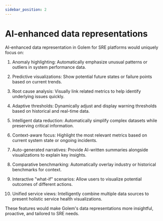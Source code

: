 ```yaml
---
sidebar_position: 2
---
```


# AI-enhanced data representations

AI-enhanced data representation in Golem for SRE platforms would uniquely focus on:

1. Anomaly highlighting: Automatically emphasize unusual patterns or outliers in system performance data.

2. Predictive visualizations: Show potential future states or failure points based on current trends.

3. Root cause analysis: Visually link related metrics to help identify underlying issues quickly.

4. Adaptive thresholds: Dynamically adjust and display warning thresholds based on historical and real-time data.

5. Intelligent data reduction: Automatically simplify complex datasets while preserving critical information.

6. Context-aware focus: Highlight the most relevant metrics based on current system state or ongoing incidents.

7. Auto-generated narratives: Provide AI-written summaries alongside visualizations to explain key insights.

8. Comparative benchmarking: Automatically overlay industry or historical benchmarks for context.

9. Interactive "what-if" scenarios: Allow users to visualize potential outcomes of different actions.

10. Unified service views: Intelligently combine multiple data sources to present holistic service health visualizations.

These features would make Golem's data representations more insightful, proactive, and tailored to SRE needs.
